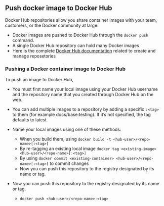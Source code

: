 ## Push docker image to Docker Hub

Docker Hub repositories allow you share container images with your team, customers, or the Docker community at large.

- Docker images are pushed to Docker Hub through the `docker push` command. 
- A single Docker Hub repository can hold many Docker images
- Here is the complete [Docker Hub documentation](https://docs.docker.com/docker-hub/repos/) related to create and manage reposetories

### Pushing a Docker container image to Docker Hub

To push an image to Docker Hub, 

- You must first name your local image using your Docker Hub username and the repository name that you created through Docker Hub on the web.
- You can add multiple images to a repository by adding a specific `:<tag>` to them (for example docs/base:testing). If it’s not specified, the tag defaults to latest.
- Name your local images using one of these methods:

	- When you build them, using `docker build -t <hub-user>/<repo-name>[:<tag>]`
	- By re-tagging an existing local image `docker tag <existing-image> <hub-user>/<repo-name>[:<tag>]`
	- By using `docker commit <existing-container> <hub-user>/<repo-name>[:<tag>]` to commit changes
	- Now you can push this repository to the registry designated by its name or tag.

- Now you can push this repository to the registry designated by its name or tag.
	- `docker push <hub-user>/<repo-name>:<tag>`
